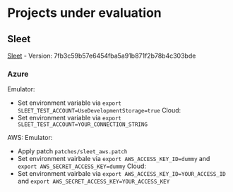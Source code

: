 # Projects under evaluation

## Sleet
[Sleet](https://github.com/emgarten/Sleet) - Version: 7fb3c59b57e6454fba5a91b871f2b78b4c303bde

### Azure
Emulator:
- Set environment variable via `export SLEET_TEST_ACCOUNT=UseDevelopmentStorage=true`
Cloud:
- Set environment variable via `export SLEET_TEST_ACCOUNT=YOUR_CONNECTION_STRING`

AWS: 
Emulator:
- Apply patch `patches/sleet_aws.patch`
- Set environment vairbale via `export AWS_ACCESS_KEY_ID=dummy` and `export AWS_SECRET_ACCESS_KEY=dummy`
Cloud:
- Set environment vairbale via `export AWS_ACCESS_KEY_ID=YOUR_ACCESS_ID` and `export AWS_SECRET_ACCESS_KEY=YOUR_ACCESS_KEY` 